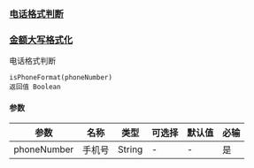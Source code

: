 ### [电话格式判断]()
### [金额大写格式化]()

<a>电话格式判断</a>

```
isPhoneFormat(phoneNumber)
返回值 Boolean
```
#### 参数
|参数|名称|类型|可选择|默认值|必输|
|-|-|-|-|-|-|
|phoneNumber|手机号|String|-|-|是|